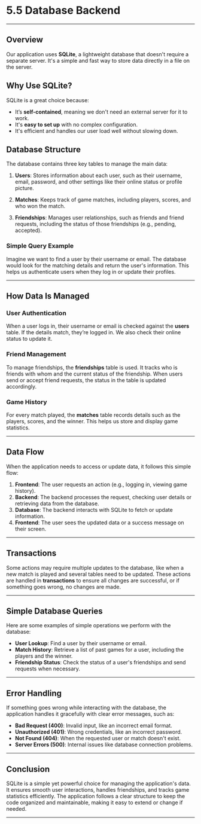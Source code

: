# 5.5 Database Backend

---

## Overview
Our application uses **SQLite**, a lightweight database that doesn't require a separate server. It's a simple and fast way to store data directly in a file on the server.

## Why Use SQLite?
SQLite is a great choice because:
- It’s **self-contained**, meaning we don't need an external server for it to work.
- It's **easy to set up** with no complex configuration.
- It's efficient and handles our user load well without slowing down.

## Database Structure
The database contains three key tables to manage the main data:

1. **Users**: Stores information about each user, such as their username, email, password, and other settings like their online status or profile picture.

2. **Matches**: Keeps track of game matches, including players, scores, and who won the match.

3. **Friendships**: Manages user relationships, such as friends and friend requests, including the status of those friendships (e.g., pending, accepted).

### Simple Query Example
Imagine we want to find a user by their username or email. The database would look for the matching details and return the user's information. This helps us authenticate users when they log in or update their profiles.

---

## How Data Is Managed

### User Authentication
When a user logs in, their username or email is checked against the **users** table. If the details match, they’re logged in. We also check their online status to update it.

### Friend Management
To manage friendships, the **friendships** table is used. It tracks who is friends with whom and the current status of the friendship. When users send or accept friend requests, the status in the table is updated accordingly.

### Game History
For every match played, the **matches** table records details such as the players, scores, and the winner. This helps us store and display game statistics.

---

## Data Flow
When the application needs to access or update data, it follows this simple flow:
1. **Frontend**: The user requests an action (e.g., logging in, viewing game history).
2. **Backend**: The backend processes the request, checking user details or retrieving data from the database.
3. **Database**: The backend interacts with SQLite to fetch or update information.
4. **Frontend**: The user sees the updated data or a success message on their screen.

---

## Transactions
Some actions may require multiple updates to the database, like when a new match is played and several tables need to be updated. These actions are handled in **transactions** to ensure all changes are successful, or if something goes wrong, no changes are made.

---

## Simple Database Queries

Here are some examples of simple operations we perform with the database:

- **User Lookup**: Find a user by their username or email.
- **Match History**: Retrieve a list of past games for a user, including the players and the winner.
- **Friendship Status**: Check the status of a user's friendships and send requests when necessary.

---

## Error Handling
If something goes wrong while interacting with the database, the application handles it gracefully with clear error messages, such as:
- **Bad Request (400)**: Invalid input, like an incorrect email format.
- **Unauthorized (401)**: Wrong credentials, like an incorrect password.
- **Not Found (404)**: When the requested user or match doesn't exist.
- **Server Errors (500)**: Internal issues like database connection problems.

---

## Conclusion
SQLite is a simple yet powerful choice for managing the application's data. It ensures smooth user interactions, handles friendships, and tracks game statistics efficiently. The application follows a clear structure to keep the code organized and maintainable, making it easy to extend or change if needed.

--- 
